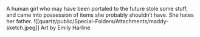 A human girl who may have been portaled to the future stole some stuff, and came into possession of items she probably shouldn’t have. She hates her father.
![[quartz/public/Special-Folders/Attachments/maddy-sketch.jpeg]]
Art by Emily Harline